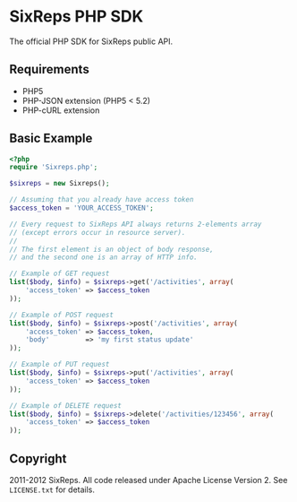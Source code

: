 # SixReps PHP SDK

The official PHP SDK for SixReps public API.

## Requirements

* PHP5
* PHP-JSON extension (PHP5 < 5.2)
* PHP-cURL extension

## Basic Example

```php
<?php
require 'Sixreps.php';

$sixreps = new Sixreps();

// Assuming that you already have access token
$access_token = 'YOUR_ACCESS_TOKEN';

// Every request to SixReps API always returns 2-elements array 
// (except errors occur in resource server).
//
// The first element is an object of body response,
// and the second one is an array of HTTP info.

// Example of GET request
list($body, $info) = $sixreps->get('/activities', array(
    'access_token' => $access_token
));

// Example of POST request
list($body, $info) = $sixreps->post('/activities', array(
    'access_token' => $access_token,
    'body'         => 'my first status update'
));

// Example of PUT request
list($body, $info) = $sixreps->put('/activities', array(
    'access_token' => $access_token
));

// Example of DELETE request
list($body, $info) = $sixreps->delete('/activities/123456', array(
    'access_token' => $access_token
));
```

## Copyright

2011-2012 SixReps. All code released under Apache License Version 2. See `LICENSE.txt` for details.
